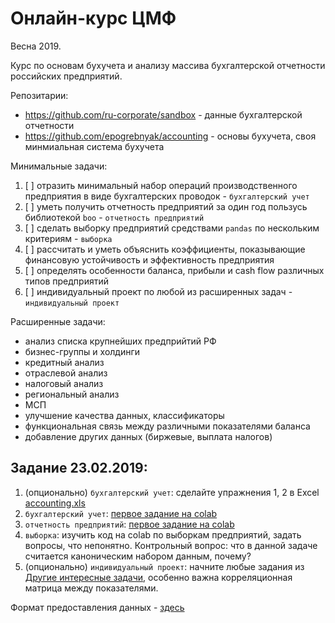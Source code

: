 Онлайн-курс ЦМФ
===============

Весна 2019.

Курс по основам бухучета и анализу массива бухгалтерской отчетности российских предприятий.

Репозитарии:

- <https://github.com/ru-corporate/sandbox> - данные бухгалтерской отчетности
- <https://github.com/epogrebnyak/accounting> - основы бухучета, своя минмиальная система бухучета

Минимальные задачи:
1. [ ] отразить минимальный набор операций производственного предприятия в виде бухгалтерских проводок - `бухгалтерский учет`
2. [ ] уметь получить отчетность предприятий за один год пользусь библиотекой `boo` - `отчетность предприятий`
3. [ ] сделать выборку предприятий средствами `pandas` по нескольким критериям - `выборка`
4. [ ] рассчитать и уметь объяснить коэффициенты, показывающие финансовую устойчивость и эффективность предприятия
5. [ ] определять особенности баланса, прибыли и cash flow различных типов предприятий 
6. [ ] индивидуальный проект по любой из расширенных задач - `индивидуальный проект`

Расширенные задачи:
- анализ списка крупнейших предприйтий РФ
- бизнес-группы и холдинги 
- кредитный анализ
- отраслевой анализ 
- налоговый анализ
- региональный анализ 
- МСП
- улучшение качества данных, классификаторы  
- функциональная связь между различными показателями баланса
- добавление других данных (биржевые, выплата налогов)

Задание 23.02.2019:
-------------------

1. (опционально) `бухгалтерский учет`: сделайте упражнения 1, 2 в Excel [accounting.xls](https://github.com/epogrebnyak/accounting/)
2. `бухгалтерский учет`: [первое задание на colab](https://colab.research.google.com/drive/1qhPY5MVTHnW5JawC3a09PYkjA9PI7fhS#scrollTo=Gcyk8VXjEelA)
3. `отчетность предприятий`: [первое задание на colab](https://colab.research.google.com/drive/1BGLalP4rr5FdtXsEzb5oG4sHL5qmgbAS#scrollTo=b69ZTI9VhCxi)
4. `выборка`: изучить код на colab по выборкам предприятий, задать вопросы, что непонятно. 
    Контрольный вопрос: что в данной задаче считается каноническим набором данным, почему?
5. (опционально) `индивидуальный проект`: начните любые задания из [Другие интересные задачи](https://colab.research.google.com/drive/1BGLalP4rr5FdtXsEzb5oG4sHL5qmgbAS#scrollTo=X0QSuMF9J_Wg), особенно важна корреляционная матрица между показателями.

Формат предоставления данных - [здесь](https://github.com/ru-corporate/sandbox/blob/master/student/README.md#%D1%84%D0%BE%D1%80%D0%BC%D0%B0%D1%82-%D1%80%D0%B5%D1%88%D0%B5%D0%BD%D0%B8%D0%B9)
